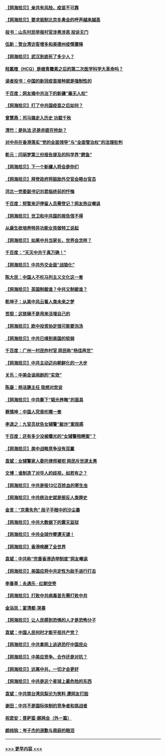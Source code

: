 #### [【网海拾贝】亲共有风险，疫苗不可靠](../pages/nsc993/n12872224.md?t=04121352) 
#### [【网海拾贝】要求抵制北京冬奥会的呼声越来越高](../pages/nsc993/n12868962.md?t=04121352) 
#### [投书：山东村民举报村官涉黑涉恶 投诉无门](../pages/nsc993/n12869726.md?t=04121352) 
#### [伍新：贺台湾访客增多和美德州疫情骤降](../pages/nsc993/n12865651.md?t=04121352) 
#### [【网海拾贝】武汉到底死了多少人？](../pages/nsc993/n12863707.md?t=04121352) 
#### [羟氯喹（HCQ）是继青霉素之后的第二次医学科学大革命吗？](../pages/nsc993/n12638564.md?t=04121352) 
#### [读者投书：中国的新冠疫苗接种就是强制性的](../pages/nsc993/n12859932.md?t=04121352) 
#### [千百度：网友揭中共治下的新疆“毫无人权”](../pages/nsc993/n12858385.md?t=04121352) 
#### [【网海拾贝】打了中共国疫苗之后如何？](../pages/nsc993/n12857866.md?t=04121352) 
#### [曾慧燕：司马璐走入历史 功载千秋](../pages/nsc993/n12856996.md?t=04121352) 
#### [清竹：是执法 还是赤匪在抢劫？](../pages/nsc993/n12856952.md?t=04121352) 
#### [对中共在香港落实“党的全面领导”与“全面管治权”的法理批判](../pages/nsc993/n12856929.md?t=04121352) 
#### [乾元：闫丽梦第三份报告提及的科学界“鳄鱼”](../pages/nsc993/n12855985.md?t=04121352) 
#### [【网海拾贝】下一个新疆人将会是你们](../pages/nsc993/n12855864.md?t=04121352) 
#### [【网海拾贝】拜登政府将鼓励外交官会晤台官员](../pages/nsc993/n12853615.md?t=04121352) 
#### [河北一党委副书记刘君临终前的忏悔](../pages/nsc993/n12849420.md?t=04121352) 
#### [千百度：短暂来沪停留人员需登记？网友热议嘲讽](../pages/nsc993/n12853497.md?t=04121352) 
#### [【网海拾贝】世卫和中共国的报告信不得](../pages/nsc993/n12850902.md?t=04121352) 
#### [从康生欲培养特异功能女孩做特工说起](../pages/nsc993/n12849289.md?t=04121352) 
#### [【网海拾贝】如果中共当家长，世界会怎样？](../pages/nsc993/n12848436.md?t=04121352) 
#### [千百度：“天灭中共千真万确！”](../pages/nsc993/n12845659.md?t=04121352) 
#### [【网海拾贝】中共外交全面“战狼化”](../pages/nsc993/n12845607.md?t=04121352) 
#### [陈大民：中国人不吃马列主义文化这一套](../pages/nsc993/n12842496.md?t=04121352) 
#### [【网海拾贝】英国制裁谁？中共又制裁谁？](../pages/nsc993/n12840909.md?t=04121352) 
#### [乾坤子：从美中风云看人类未来之梦](../pages/nsc993/n12840590.md?t=04121352) 
#### [苦胆：这铁锹不是用来活埋自己的](../pages/nsc993/n12839512.md?t=04121352) 
#### [【网海拾贝】欧中投资协定很可能要泡汤](../pages/nsc993/n12835122.md?t=04121352) 
#### [【网海拾贝】中共已嗅到美国的软弱](../pages/nsc993/n12832411.md?t=04121352) 
#### [千百度：广州一村民炸村官 网民称“杨佳再世”](../pages/nsc993/n12832380.md?t=04121352) 
#### [【网海拾贝】中共主动迈向朝鲜化的一大步](../pages/nsc993/n12829887.md?t=04121352) 
#### [关乐：中美会谈闹剧的“实效”](../pages/nsc993/n12826698.md?t=04121352) 
#### [陈康：杨洁篪主任  我想对您说](../pages/nsc993/n12826609.md?t=04121352) 
#### [【网海拾贝】中共撕下“韬光养晦”的面具](../pages/nsc993/n12826459.md?t=04121352) 
#### [蔡慎坤：中国人究竟吃哪一套](../pages/nsc993/n12826010.md?t=04121352) 
#### [李退之：九官员状告女辅警“敲诈”案观感](../pages/nsc993/n12823984.md?t=04121352) 
#### [千百度：还有多少没被曝光的“女辅警陪睡案”？](../pages/nsc993/n12822136.md?t=04121352) 
#### [【网海拾贝】美中战略竞争没有双赢](../pages/nsc993/n12822105.md?t=04121352) 
#### [袁斌：女辅警家人委托律师被拒 网民斥世道太黑](../pages/nsc993/n12822004.md?t=04121352) 
#### [文博：谁制造了对华人的歧视，如若有之？](../pages/nsc993/n12821635.md?t=04121352) 
#### [【网海拾贝】中共是吸13亿百姓血的寄生虫](../pages/nsc993/n12819191.md?t=04121352) 
#### [【网海拾贝】中共统治史就是部反人类罪史](../pages/nsc993/n12816738.md?t=04121352) 
#### [金言：“京黄失色” 段子手眼中的沙尘暴](../pages/nsc993/n12815700.md?t=04121352) 
#### [【网海拾贝】中共大数据下的露天监狱](../pages/nsc993/n12811075.md?t=04121352) 
#### [【网海拾贝】中共全球作孽遭天谴！](../pages/nsc993/n12810258.md?t=04121352) 
#### [【网海拾贝】香港唤醒了全世界](../pages/nsc993/n12809100.md?t=04121352) 
#### [袁斌：中共称“完善香港选举制度”网友嘲讽](../pages/nsc993/n12808994.md?t=04121352) 
#### [【网海拾贝】美国应将中共定性为敌手进行打击](../pages/nsc993/n12806870.md?t=04121352) 
#### [李春草：永遇乐 · 红朝空壳](../pages/nsc993/n12805365.md?t=04121352) 
#### [【网海拾贝】打败中共病毒首先需打败中共](../pages/nsc993/n12803930.md?t=04121352) 
#### [金浴凤：宴清都‧哭春](../pages/nsc993/n12801601.md?t=04121352) 
#### [【网海拾贝】让人民感到恐惧的人才是恐怖分子](../pages/nsc993/n12799347.md?t=04121352) 
#### [袁斌：中国人民何时才能平视共产党？](../pages/nsc993/n12799306.md?t=04121352) 
#### [【网海拾贝】中共拿网上追逃恐吓中国民众](../pages/nsc993/n12796905.md?t=04121352) 
#### [【网海拾贝】中美应竞争、合作还是对抗？](../pages/nsc993/n12794675.md?t=04121352) 
#### [【网海拾贝】远离中共，一切才会更好](../pages/nsc993/n12793572.md?t=04121352) 
#### [【网海拾贝】中共是这个星球上最危险的东西](../pages/nsc993/n12791400.md?t=04121352) 
#### [袁斌：中共禁台湾凤梨沦为笑料 遭网友打脸](../pages/nsc993/n12791335.md?t=04121352) 
#### [谢田：中共不是国际体制的竞争者和挑战者](../pages/nsc993/n12791212.md?t=04121352) 
#### [祝君安：菩萨蛮·题两会（外一篇）](../pages/nsc993/n12786801.md?t=04121352) 
#### [颜纯钩：岑子杰的道歉与周庭的眼泪](../pages/nsc993/n12786775.md?t=04121352) 

----
#### [ >>> 更早内容 <<< ](../indexes/nsc993-earlier.md)
